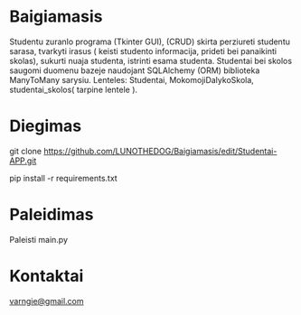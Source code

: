 # Baigiamasis
Studentu zuranlo programa (Tkinter GUI), (CRUD) skirta perziureti studentu sarasa, tvarkyti irasus ( keisti studento informacija, prideti bei panaikinti skolas), sukurti nuaja studenta, istrinti esama studenta.
Studentai bei skolos saugomi duomenu bazeje naudojant SQLAlchemy (ORM) biblioteka ManyToMany sarysiu. 
Lenteles: Studentai, MokomojiDalykoSkola, studentai_skolos( tarpine lentele ).

# Diegimas
git clone https://github.com/LUNOTHEDOG/Baigiamasis/edit/Studentai-APP.git

pip install -r requirements.txt

# Paleidimas
Paleisti main.py

# Kontaktai
varngie@gmail.com
